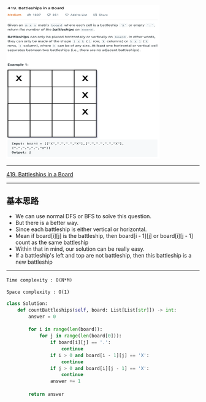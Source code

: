 <img src="2022-11-15-23-22-42.png" width="400" height="400"/>

___
[419. Battleships in a Board](https://leetcode.com/problems/battleships-in-a-board/)
___

## 基本思路
* We can use normal DFS or BFS to solve this question.
* But there is a better way.
* Since each battleship is either vertical or horizontal.
* Mean if board[i][j] is the battleship, then board[i - 1][j] or board[i][j - 1] count as the same battleship
* Within that in mind, our solution can be really easy.
* If a battleship's left and top are not battleship, then this battleship is a new battleship

___

`Time complexity : O(N*M)`

`Space complexity : O(1)`
```python
class Solution:
    def countBattleships(self, board: List[List[str]]) -> int:
        answer = 0
        
        for i in range(len(board)):
            for j in range(len(board[0])):
                if board[i][j] == '.':
                    continue
                if i > 0 and board[i - 1][j] == 'X':
                    continue
                if j > 0 and board[i][j - 1] == 'X':
                    continue
                answer += 1
            
        return answer
```